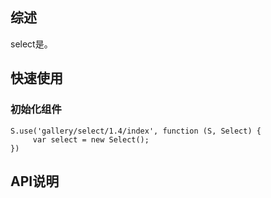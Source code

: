 ## 综述

select是。

## 快速使用

### 初始化组件

    S.use('gallery/select/1.4/index', function (S, Select) {
         var select = new Select();
    })

## API说明

